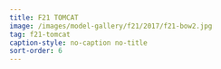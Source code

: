 ```yaml
---
title: F21 TOMCAT
image: /images/model-gallery/f21/2017/f21-bow2.jpg
tag: f21-tomcat
caption-style: no-caption no-title
sort-order: 6
---
```

